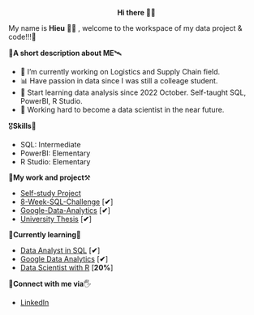 <p align="center">
   <b> Hi there </b> 🙋‍♂️
</p>

  My name is <b>Hieu</b> 🧑‍💻 , welcome to the workspace of my data project & code!!!🔭

🚀**A short description about ME**🛰️
- 🔭 I’m currently working on Logistics and Supply Chain field.
- 📊 Have passion in data since I was still a colleage student.
- 📖 Start learning data analysis since 2022 October. Self-taught SQL, PowerBI, R Studio.
- 💪 Working hard to become a data scientist in the near future.

🎖️**Skills**🏅
- SQL: Intermediate
- PowerBI: Elementary
- R Studio: Elementary

🧐**My work and project**⚒
- [Self-study Project](https://github.com/hieucabo/Selfstudy-Project)
- [8-Week-SQL-Challenge](https://github.com/hieucabo/8-Week-SQL-Challenge) [**✔**]
- [Google-Data-Analytics](https://github.com/hieucabo/Google-Data-Analytics) [**✔**]
- [University Thesis](https://github.com/hieucabo/University-Thesis) [**✔**]


📕**Currently learning**📘
- [Data Analyst in SQL](https://app.datacamp.com/learn/career-tracks/data-analyst-in-sql) [**✔**]
- [Google Data Analytics](https://www.coursera.org/account/accomplishments/specialization/certificate/8ZH4YFNLLWFZ) [**✔**]
- [Data Scientist with R](https://app.datacamp.com/learn/career-tracks/data-scientist-with-r) [**20%**]

👋**Connect with me via**🖐️
- [LinkedIn](https://www.linkedin.com/in/hieucabo/) 
